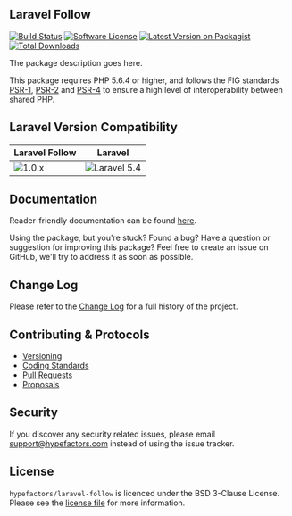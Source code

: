 ## Laravel Follow

[![Build Status][icon-travis]][link-travis]
[![Software License][icon-license]][link-license]
[![Latest Version on Packagist][icon-version]][link-packagist]
[![Total Downloads][icon-downloads]][link-packagist]

The package description goes here.

This package requires PHP 5.6.4 or higher, and follows the FIG standards [PSR-1][link-psr-1], [PSR-2][link-psr-2] and [PSR-4][link-psr-4] to ensure a high level of interoperability between shared PHP.

## Laravel Version Compatibility

Laravel Follow                      | Laravel
------------------------------------- | ----------------------------------------
![1.0.x][icon-laravel-follow_1_0_x] | ![Laravel 5.4][icon-laravel_5_4]

## Documentation

Reader-friendly documentation can be found [here][link-docs].

Using the package, but you're stuck? Found a bug? Have a question or suggestion for improving this package? Feel free to create an issue on GitHub, we'll try to address it as soon as possible.

## Change Log

Please refer to the [Change Log](CHANGELOG.md) for a full history of the project.

## Contributing & Protocols

- [Versioning](CONTRIBUTING.md#versioning)
- [Coding Standards](CONTRIBUTING.md#coding-standards)
- [Pull Requests](CONTRIBUTING.md#pull-requests)
- [Proposals](CONTRIBUTING.md#proposals)

## Security

If you discover any security related issues, please email support@hypefactors.com instead of using the issue tracker.

## License

`hypefactors/laravel-follow` is licenced under the BSD 3-Clause License. Please see the [license file](LICENSE) for more information.

[link-docs]:      https://oss.hypefactors.com/laravel-follow/1.x
[link-psr-1]:     http://www.php-fig.org/psr/psr-1/
[link-psr-2]:     http://www.php-fig.org/psr/psr-2/
[link-psr-4]:     http://www.php-fig.org/psr/psr-4/
[link-travis]:    https://travis-ci.org/hypefactors/laravel-follow
[link-license]:   https://opensource.org/licenses/BSD-3-Clause
[link-packagist]: https://packagist.org/packages/hypefactors/laravel-follow

[icon-travis]:    https://img.shields.io/travis/hypefactors/laravel-follow.svg?style=flat-square
[icon-license]:   https://img.shields.io/packagist/l/hypefactors/laravel-follow.svg?style=flat-square
[icon-version]:   https://img.shields.io/packagist/v/hypefactors/laravel-follow.svg?style=flat-square
[icon-downloads]: https://img.shields.io/packagist/dt/hypefactors/laravel-follow.svg?style=flat-square

[icon-laravel-follow_1_0_x]: https://img.shields.io/badge/version-1.0.*-blue.svg?style=flat-square "Follow 1.0.*"

[icon-laravel_5_4]: https://img.shields.io/badge/5.4-supported-brightgreen.svg?style=flat-square "Laravel 5.4"

